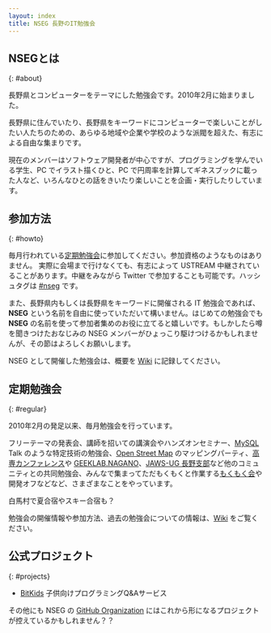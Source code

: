 ```yaml
---
layout: index
title: NSEG 長野のIT勉強会
---
```


## NSEGとは
{: #about}
 
長野県とコンピューターをテーマにした勉強会です。2010年2月に始まりました。

長野県に住んでいたり、長野県をキーワードにコンピューターで楽しいことがしたい人たちのための、あらゆる地域や企業や学校のような派閥を超えた、有志による自由な集まりです。

現在のメンバーはソフトウェア開発者が中心ですが、プログラミングを学んでいる学生、PC でイラスト描くひと、PC で円周率を計算してギネスブックに載った人など、いろんなひとの話をきいたり楽しいことを企画・実行したりしています。

## 参加方法
{: #howto}

毎月行われている[定期勉強会](#regular)に参加してください。参加資格のようなものはありません。
実際に会場まで行けなくても、有志によって USTREAM 中継されていることがあります。中継をみながら Twitter で参加することも可能です。ハッシュタグは [#nseg](http://twitter.com/hashtag/nseg) です。

また、長野県内もしくは長野県をキーワードに開催される IT 勉強会であれば、__NSEG__ という名前を自由に使っていただいて構いません。はじめての勉強会でも __NSEG__ の名前を使って参加者集めのお役に立てると嬉しいです。もしかしたら噂を聞きつけたおなじみの NSEG メンバーがひょっこり駆けつけるかもしれませんが、その節はよろしくお願いします。

NSEG として開催した勉強会は、概要を [Wiki](http://github.com/nseg-jp/w/wiki) に記録してください。

## 定期勉強会
{: #regular}
 
2010年2月の発足以来、毎月勉強会を行っています。

フリーテーマの発表会、講師を招いての講演会やハンズオンセミナー、[MySQL](http://www.mysql.gr.jp/) Talk のような特定技術の勉強会、[Open Street Map](http://osm.jp/) のマッピングパーティ、[高専カンファレンス](http://kosenconf.jp/)や [GEEKLAB.NAGANO](http://geeklab-nagano.com/)、[JAWS-UG 長野支部](http://jaws-ug.jp/bc/nagano/)など他のコミュニティとの共同勉強会、みんなで集まってただもくもくと作業する[もくもく会](http://mokumokukai.tumblr.com/)や開発オフなどなど、さまざまなことをやっています。

白馬村で夏合宿やスキー合宿も？

勉強会の開催情報や参加方法、過去の勉強会についての情報は、[Wiki](https://github.com/nseg-jp/w/wiki) をご覧ください。

## 公式プロジェクト
{: #projects}
 
* [BitKids](http://bitkids.github.io/) 子供向けプログラミングQ&Aサービス

その他にも NSEG の [GitHub Organization](http://github.com/nseg-jp/) にはこれから形になるプロジェクトが控えているかもしれません？？
